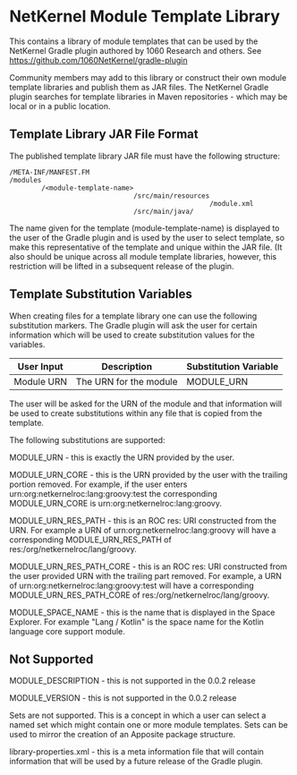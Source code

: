 
# NetKernel Module Template Library

This contains a library of module templates that can be used by
the NetKernel Gradle plugin authored by 1060 Research
and others. See https://github.com/1060NetKernel/gradle-plugin

Community members may add to this library or construct their
own module template libraries and publish them as JAR files.
The NetKernel Gradle plugin searches for template libraries
in Maven repositories - which may be local or in a public
location.

## Template Library JAR File Format

The published template library JAR file must have the following
structure:

    /META-INF/MANFEST.FM
    /modules
            /<module-template-name>
                                   /src/main/resources
                                                      /module.xml
                                   /src/main/java/


The name given for the template (module-template-name) is displayed to
the user of the Gradle plugin and is used by the user to select
template, so make this representative of the template
and unique within the JAR file. (It also should be unique across all
module template libraries, however, this restriction will be lifted
in a subsequent release of the plugin.

## Template Substitution Variables

When creating files for a template library one can use the following
substitution markers.
The Gradle plugin will ask the user for certain information which will
be used to create substitution values for the variables.


User Input | Description | Substitution Variable
----- | ----- | -----
Module URN | The URN for the module | MODULE_URN



The user will be asked for the URN of the module and that information
will be used to create substitutions within any file that is copied
from the template.

The following substitutions are supported:

MODULE_URN - this is exactly the URN provided by the user.

MODULE_URN_CORE - this is the URN provided by the user with the trailing portion removed.
For example, if the user enters urn:org:netkernelroc:lang:groovy:test the corresponding
MODULE_URN_CORE is urn:org:netkernelroc:lang:groovy.

MODULE_URN_RES_PATH - this is an ROC res: URI constructed from the URN. For example
a URN of urn:org:netkernelroc:lang:groovy will have a corresponding MODULE_URN_RES_PATH
of res:/org/netkernelroc/lang/groovy.

MODULE_URN_RES_PATH_CORE - this is an ROC res: URI constructed from the user provided
URN with the trailing part removed. For example, a URN of urn:org:netkernelroc:lang:groovy:test
will have a corresponding MODULE_URN_RES_PATH_CORE of res:/org/netkernelroc/lang/groovy.

MODULE_SPACE_NAME - this is the name that is displayed in the Space Explorer. For example
"Lang / Kotlin" is the space name for the Kotlin language core support module.

## Not Supported

MODULE_DESCRIPTION - this is not supported in the 0.0.2 release

MODULE_VERSION - this is not supported in the 0.0.2 release

Sets are not supported. This is a concept in which a user can select a named set which
might contain one or more module templates. Sets can be used to mirror the creation
of an Apposite package structure.

library-properties.xml - this is a meta information file that will contain information
that will be used by a future release of the Gradle plugin.


